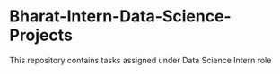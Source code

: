 # Bharat-Intern-Data-Science-Projects
This repository contains tasks assigned under Data Science Intern role
